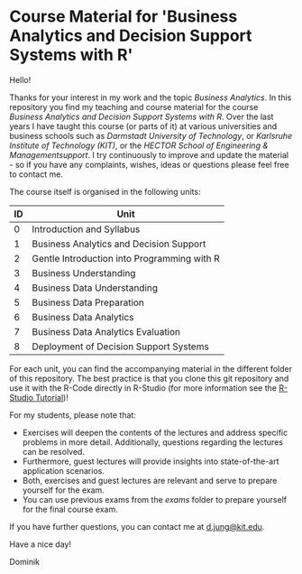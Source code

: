 # Course Material for 'Business Analytics and Decision Support Systems with R'
Hello! 

Thanks for your interest in my work and the topic *Business Analytics*. In this repository you find my teaching and course material for the course *Business Analytics and Decision Support Systems with R*. Over the last years I have taught this course (or parts of it) at various universities and business schools such as *Darmstadt University of Technology*, or *Karlsruhe Institute of Technology (KIT)*, or the *HECTOR School of Engineering & Managementsupport*. I try continuously to improve and update the material - so if you have any complaints, wishes, ideas or questions please feel free to contact me.

The course itself is organised in the following units: 

ID | Unit
---- | -------------
0 | Introduction and Syllabus
1 | Business Analytics and Decision Support
2 | Gentle Introduction into Programming with R
3 | Business Understanding
4 | Business Data Understanding
5 | Business Data Preparation
6 | Business Data Analytics
7 | Business Data Analytics Evaluation
8 | Deployment of Decision Support Systems

For each unit, you can find the accompanying material in the different folder of this repository. The best practice is that you clone this git repository and use it with the R-Code directly in R-Studio (for more information see the <a href="https://support.rstudio.com/hc/en-us/articles/200532077-Version-Control-with-Git-and-SVN" target="_blank"> R-Studio Tutorial</a>)!

For my students, please note that:

* Exercises will deepen the contents of the lectures and address specific problems in more detail. Additionally, questions regarding the lectures can be resolved.
* Furthermore, guest lectures will provide insights into state-of-the-art application scenarios.
* Both, exercises and guest lectures are relevant and serve to prepare yourself for the exam.
* You can use previous exams from the *exams* folder to prepare yourself for the final course exam.

If you have further questions, you can contact me at <d.jung@kit.edu>.

Have a nice day!

Dominik
